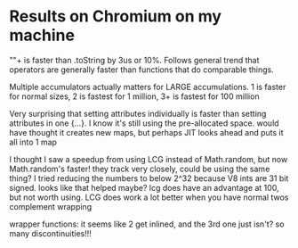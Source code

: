 # Results on Chromium on my machine

""+ is faster than .toString by 3us or 10%. Follows general trend that operators are generally faster than functions that do comparable things.

Multiple accumulators actually matters for LARGE accumulations. 1 is faster for normal sizes, 2 is fastest for 1 million, 3+ is fastest for 100 million

Very surprising that setting attributes individually is faster than setting attributes in one {...}. I know it's still using the pre-allocated space. would have thought it creates new maps, but perhaps JIT looks ahead and puts it all into 1 map

I thought I saw a speedup from using LCG instead of Math.random, but now Math.random's faster! they track very closely, could be using the same thing? I tried reducing the numbers to below 2^32 because V8 ints are 31 bit signed. looks like that helped maybe? lcg does have an advantage at 100, but not worth using. LCG does work a lot better when you have normal twos complement wrapping

wrapper functions: it seems like 2 get inlined, and the 3rd one just isn't? so many discontinuities!!!